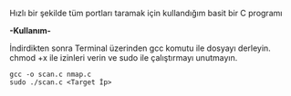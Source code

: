Hızlı bir şekilde tüm portları taramak için kullandığım basit bir C programı

**-Kullanım-**

İndirdikten sonra Terminal üzerinden gcc komutu ile dosyayı derleyin.
chmod +x ile izinleri verin ve sudo ile çalıştırmayı unutmayın. 

```
gcc -o scan.c nmap.c
sudo ./scan.c <Target İp>
```
